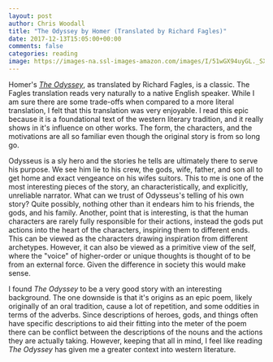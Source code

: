 ```yaml
---
layout: post
author: Chris Woodall
title: "The Odyssey by Homer (Translated by Richard Fagles)"
date: 2017-12-13T15:05:00+00:00
comments: false
categories: reading
image: https://images-na.ssl-images-amazon.com/images/I/51wGX94uyGL._SX346_BO1,204,203,200_.jpg
---
```


Homer's _[The Odyssey]_, as translated by Richard Fagles, is a classic. The Fagles translation reads very naturally to a native English speaker. While I am sure there are some trade-offs when compared to a more literal translation, I felt that this translation was very enjoyable. I read this epic because it is a foundational text of the western literary tradition, and it really shows in it's influence on other works. The form, the characters, and the motivations are all so familiar even though the original story is from so long go. 

Odysseus is a sly hero and the stories he tells are ultimately there to serve his purpose. We see him lie to his crew, the gods, wife, father, and son all to get home and exact vengeance on his wifes suitors. This to me is one of the most interesting pieces of the story, an characteristically, and explicitly, unreliable narrator. What can we trust of Odysseus's telling of his own story? Quite possibly, nothing other than it endears him to his friends, the gods, and his family. Another, point that is interesting, is that the human characters are rarely fully responsible for their actions, instead the gods put actions into the heart of the characters, inspiring them to different ends. This can be viewed as the characters drawing inspiration from different archetypes. However, it can also be viewed as a primitive view of the self, where the "voice" of higher-order or unique thoughts is thought of to be from an external force. Given the difference in society this would make sense.

I found _The Odyssey_ to be a very good story with an interesting background. The one downside is that it's origins as an epic poem, likely originally of an oral tradition, cause a lot of repetition, and some oddities in terms of the adverbs. Since descriptions of heroes, gods, and things often have specific descriptions to aid their fitting into the meter of the poem there can be conflict between the descriptions of the nouns and the actions they are actually taking. However, keeping that all in mind, I feel like reading _The Odyssey_ has given me a greater context into western literature.

[The Odyssey]: https://www.amazon.com/Odyssey-Penguin-Classics-Deluxe-ebook/dp/B000OCXGRS/ref=pd_sim_351_3?_encoding=UTF8&psc=1&refRID=XQXQJ1R75XY2475HPFRW
